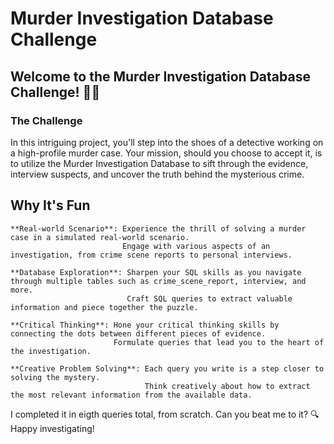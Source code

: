 # Murder Investigation Database Challenge

## Welcome to the Murder Investigation Database Challenge! 🕵️‍♂️

### The Challenge

In this intriguing project, you'll step into the shoes of a detective working on a high-profile murder case. Your mission, should you choose to accept it, is to utilize the Murder Investigation Database to sift through the evidence, interview suspects, and uncover the truth behind the mysterious crime.

## Why It's Fun

    **Real-world Scenario**: Experience the thrill of solving a murder case in a simulated real-world scenario. 
                             Engage with various aspects of an investigation, from crime scene reports to personal interviews.

    **Database Exploration**: Sharpen your SQL skills as you navigate through multiple tables such as crime_scene_report, interview, and more. 
                              Craft SQL queries to extract valuable information and piece together the puzzle.

    **Critical Thinking**: Hone your critical thinking skills by connecting the dots between different pieces of evidence. 
                           Formulate queries that lead you to the heart of the investigation.

    **Creative Problem Solving**: Each query you write is a step closer to solving the mystery. 
                                  Think creatively about how to extract the most relevant information from the available data.

I completed it in eigth queries total, from scratch. Can you beat me to it?
🔍 Happy investigating!

